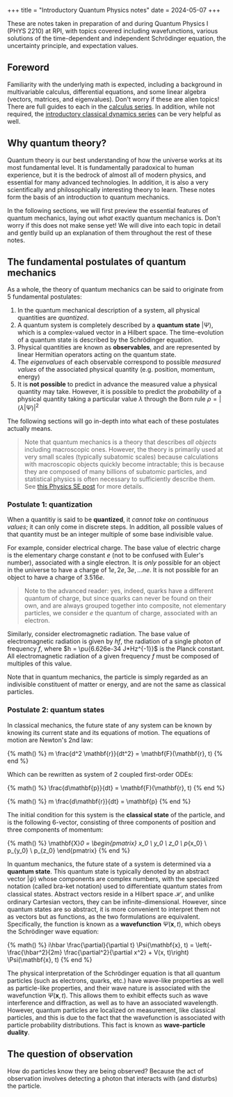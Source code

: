 +++
title = "Introductory Quantum Physics notes"
date = 2024-05-07
+++

These are notes taken in preparation of and during Quantum Physics I (PHYS 2210) at RPI, with topics covered including wavefunctions, various solutions of the time-dependent and independent Schrödinger equation, the uncertainty principle, and expectation values.

<!-- more -->

## Foreword

Familiarity with the underlying math is expected, including a background in multivariable calculus, differential equations, and some linear algebra (vectors, matrices, and eigenvalues). Don't worry if these are alien topics! There are full guides to each in the [calculus series](@/calculus-series.md). In addition, while not required, the [introductory classical dynamics series](@/classical-dynamics.md) can be very helpful as well.

## Why quantum theory?

Quantum theory is our best understanding of how the universe works at its most fundamental level. It is fundamentally paradoxical to human experience, but it is the bedrock of almost all of modern physics, and essential for many advanced technologies. In addition, it is also a very scientifically and philosophically interesting theory to learn. These notes form the basis of an introduction to quantum mechanics.  

In the following sections, we will first preview the essential features of quantum mechanics, laying out _what_ exactly quantum mechanics is. Don't worry if this does not make sense yet! We will dive into each topic in detail and gently build up an explanation of them throughout the rest of these notes.

## The fundamental postulates of quantum mechanics

As a whole, the theory of quantum mechanics can be said to originate from 5 fundamental postulates:

1. In the quantum mechanical description of a system, all physical quantities are _quantized_.
2. A quantum system is completely described by a **quantum state** $|\Psi\rangle$, which is a complex-valued vector in a Hilbert space. The time-evolution of a quantum state is described by the Schrödinger equation.
3. Physical quantities are known as **observables**, and are represented by linear Hermitian operators acting on the quantum state.
4. The _eigenvalues_ of each observable correspond to possible _measured values_ of the associated physical quantity (e.g. position, momentum, energy)
5. It is **not possible** to predict in advance the measured value a physical quantity may take. However, it is possible to predict the _probability_ of a physical quantity taking a particular value $\lambda$ through the Born rule $\rho = |\langle \lambda | \Psi\rangle |^2$

The following sections will go in-depth into what each of these postulates actually means.

> Note that quantum mechanics is a theory that describes _all objects_ including macroscopic ones. However, the theory is primarily used at very small scales (typically subatomic scales) because calculations with macroscopic objects quickly become intractable; this is because they are composed of many billions of subatomic particles, and statistical physics is often necessary to sufficiently describe them. See [this Physics SE post](https://physics.stackexchange.com/questions/567596/is-quantum-mechanics-applicable-to-only-small-things) for more details.

### Postulate 1: quantization

When a quantitiy is said to be **quantized**, it _cannot take on continuous values_; it can only come in discrete steps. In addition, all possible values of that quantity must be an integer multiple of some base indivisible value. 

For example, consider electrical charge. The base value of electric charge is the elementary charge constant $e$ (not to be confused with Euler's number), associated with a single electron. It is _only_ possible for an object in the universe to have a charge of $1e, 2e, 3e, \dots ne$. It is not possible for an object to have a charge of $3.516e$.

> Note to the advanced reader: yes, indeed, quarks have a different quantum of charge, but since quarks can never be found on their own, and are always grouped together into composite, not elementary particles, we consider $e$ the quantum of charge, associated with an electron.

Similarly, consider electromagnetic radiation. The base value of electromagnetic radiation is given by $hf$, the radiation of a single photon of frequency $f$, where $h = \pu{6.626e-34 J*Hz^{-1}}$ is the Planck constant. All electromagnetic radiation of a given frequency $f$ must be composed of multiples of this value.

Note that in quantum mechanics, the particle is simply regarded as an indivisible constituent of matter or energy, and are not the same as classical particles.

### Postulate 2: quantum states

In classical mechanics, the future state of any system can be known by knowing its current state and its equations of motion. The equations of motion are Newton's 2nd law:

{% math() %}
m \frac{d^2 \mathbf{r}}{dt^2} = \mathbf{F}(\mathbf{r}, t)
{% end %}

Which can be rewritten as system of 2 coupled first-order ODEs:

{% math() %}
\frac{d\mathbf{p}}{dt} = \mathbf{F}(\mathbf{r}, t)
{% end %}

{% math() %}
m \frac{d\mathbf{r}}{dt} = \mathbf{p}
{% end %}

The initial condition for this system is the **classical state** of the particle, and is the following 6-vector, consisting of three components of position and three components of momentum:

{% math() %}
\mathbf{X}_0 = \begin{pmatrix}
x_0 \\
y_0 \\
z_0 \\
p_{x_0} \\
p_{y_0} \\
p_{z_0}
\end{pmatrix}
{% end %}

In quantum mechanics, the future state of a system is determined via a **quantum state**. This quantum state is typically denoted by an abstract vector $|\psi\rangle$ whose components are complex numbers, with the specialized notation (called bra-ket notation) used to differentiate quantum states from classical states. Abstract vectors reside in a Hilbert space $\mathcal{H}$, and unlike ordinary Cartesian vectors, they can be infinite-dimensional. However, since quantum states are so abstract, it is more convenient to interpret them not as vectors but as functions, as the two formulations are equivalent. Specifically, the function is known as a **wavefunction** $\Psi(\mathbf{x}, t)$, which obeys the Schrödinger wave equation:

{% math() %}
i\hbar \frac{\partial}{\partial t} \Psi(\mathbf{x}, t) = \left(-\frac{\hbar^2}{2m} \frac{\partial^2}{\partial x^2} + V(x, t)\right) \Psi(\mathbf{x}, t) 
{% end %}

 The physical interpretation of the Schrödinger equation is that all quantum particles (such as electrons, quarks, etc.) have wave-like properties as well as particle-like properties, and their wave nature is associated with the wavefunction $\Psi(\mathbf{x}, t)$. This allows them to exhibit effects such as wave interference and diffraction, as well as to have an associated wavelength. However, quantum particles are localized on measurement, like classical particles, and this is due to the fact that the wavefunction is associated with particle probability distributions. This fact is known as **wave-particle duality**.

## The question of observation

How do particles know they are being observed? Because the act of observation involves detecting a photon that interacts with (and disturbs) the particle.
